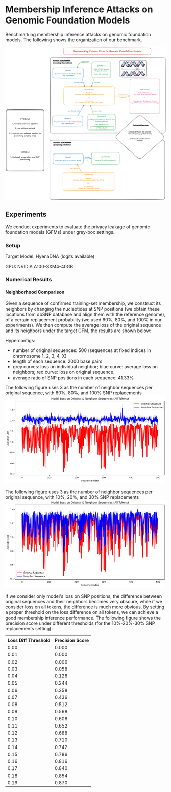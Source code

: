 # Membership Inference Attacks on Genomic Foundation Models

Benchmarking membership inference attacks on genomic foundation models. The following shows the organization of our benchmark.

![](./static/gfm_v1.png)

## Experiments

We conduct experiments to evaluate the privacy leakage of genomic foundation models (GFMs) under grey-box settings.

### Setup

Target Model: HyenaDNA (logits available)

GPU: NVIDIA A100-SXM4-40GB  

### Numerical Results

#### Neighborhood Comparison

Given a sequence of confirmed training-set membership, we construct its neighbors by changing the nucleotides at SNP positions (we obtain these locations from dbSNP database and align them with the reference genome), of a certain replacement probability (we used 60%, 80%, and 100% in our experiments). We then compute the average loss of the original sequence and its neighbors under the target GFM, the results are shown below:

Hyperconfigs:
- number of original sequences: 500 (sequences at fixed indices in chromosome 1, 2, 3, 4, X)
- length of each sequence: 2000 base pairs
- grey curves: loss on individual neighbor; blue curve: average loss on neighbors; red curve: loss on original sequence.
- average ratio of SNP positions in each sequence: 41.33%

The following figure uses 3 as the number of neighbor sequences per original sequence, with 60%, 80%, and 100% SNP replacements
![](./static/loss_comparison_All_Tokens_huge.png)

The following figure uses 3 as the number of neighbor sequences per original sequence, with 10%, 20%, and 30% SNP replacements
![](./static/loss_comparison_All_Tokens_123_huge.png)

If we consider only model's loss on SNP positions, the difference between original sequences and their neighbors becomes very obscure, while if we consider loss on all tokens, the difference is much more obvious. By setting a proper threshold on the loss difference on all tokens, we can achieve a good membership inference performance. The following figure shows the precision score under different thresholds (for the 10%-20%-30% SNP replacements setting):

| Loss Diff Threshold | Precision Score|
|------------|------------|
| 0.00 | 0.000 |
| 0.01 | 0.000 |
| 0.02 | 0.006 |
| 0.03 | 0.058 |
| 0.04 | 0.128 |
| 0.05 | 0.244 |
| 0.06 | 0.358 |
| 0.07 | 0.436 |
| 0.08 | 0.512 |
| 0.09 | 0.568 |
| 0.10 | 0.606 |
| 0.11 | 0.652 |
| 0.12 | 0.688 |
| 0.13 | 0.710 |
| 0.14 | 0.742 |
| 0.15 | 0.786 |
| 0.16 | 0.816 |
| 0.17 | 0.840 |
| 0.18 | 0.854 |
| 0.19 | 0.870 |